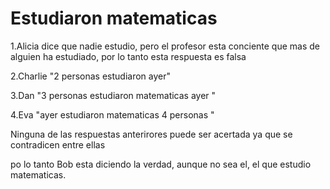 # Estudiaron matematicas 

1.Alicia dice que nadie estudio, pero el profesor esta conciente que mas de alguien ha estudiado, por lo tanto esta respuesta es falsa 

2.Charlie "2 personas estudiaron ayer" 

3.Dan "3 personas estudiaron matematicas ayer "

4.Eva "ayer estudiaron matematicas 4 personas "

Ninguna de las respuestas anterirores puede ser acertada ya que se contradicen entre ellas

po lo tanto Bob esta diciendo la verdad, aunque  no sea el, el que estudio matematicas. 
